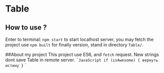# Table
## How to use ?
Enter to terminal: `npm start` to start localhost server, 
you may fetch the project use `npm built` for finally version,
stand in directory `Table/`.

##About my project
This project use ES6, and `fetch` request.
New strings dont save Table in remote server.
`` `JavaScript
if (isAwesome) {
  вернуть истину
}
`` `
